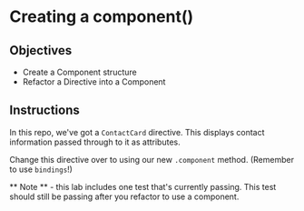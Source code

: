 # Creating a component()

## Objectives

- Create a Component structure
- Refactor a Directive into a Component

## Instructions

In this repo, we've got a `ContactCard` directive. This displays contact information passed through to it as attributes.

Change this directive over to using our new `.component` method. (Remember to use `bindings`!)

** Note ** - this lab includes one test that's currently passing. This test should still be passing after you refactor to use a component. 

